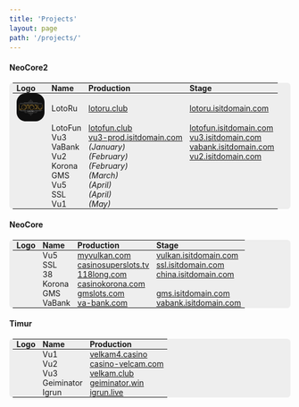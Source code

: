 ```yaml
---
title: 'Projects'
layout: page
path: '/projects/'
---
```


<style>
    table {
        background: #eee;
        border-radius: 0.4rem;
        padding: 0 .4rem;
    }
    th, td {
        padding: 0 .4rem;
    }
    td img {
        width: 50px;
        border-radius: 1rem;
    }
</style>

#### NeoCore2

|Logo|Name|Production|Stage|
|:---|:---|:---|:---|
|![](lotoru.png)|LotoRu|[lotoru.club](http://lotoru.club)|[lotoru.isitdomain.com](http://lotoru.isitdomain.com)|
||LotoFun|[lotofun.club](http://lotofun.club)|[lotofun.isitdomain.com](http://lotofun.isitdomain.com)|
||Vu3|[vu3-prod.isitdomain.com](http://vu3-prod.isitdomain.com)|[vu3.isitdomain.com](http://vu3.isitdomain.com)|
||VaBank|_(January)_|[vabank.isitdomain.com](http://vabank.isitdomain.com)|
||Vu2|_(February)_|[vu2.isitdomain.com](http://vu2.isitdomain.com)|
||Korona|_(February)_||
||GMS|_(March)_||
||Vu5|_(April)_||
||SSL|_(April)_||
||Vu1|_(May)_||

#### NeoCore

|Logo|Name|Production|Stage|
|:---|:---|:---|:---|
||Vu5|[myvulkan.com](https://myvulkan.com)|[vulkan.isitdomain.com](http://vulkan.isitdomain.com)|
||SSL|[casinosuperslots.tv](https://casinosuperslots.tv)|[ssl.isitdomain.com](http://ssl.isitdomain.com)|
||38|[118long.com](http://118long.com)|[china.isitdomain.com](http://china.isitdomain.com)|
||Korona|[casinokorona.com](http://casinokorona.com)||
||GMS|[gmslots.com](http://www.gmslots.com)|[gms.isitdomain.com](http://gms.isitdomain.com)|
||VaBank|[va-bank.com](http://va-bank.com)|[vabank.isitdomain.com](http://vabank.isitdomain.com)|

#### Timur

|Logo|Name|Production|
|:---|:---|:---|
||Vu1|[velkam4.casino](http://velkam4.casino)|
||Vu2|[casino-velcam.com](http://casino-velcam.com)|
||Vu3|[velkam.club](http://velkam.club)|
||Geiminator|[geiminator.win](http://geiminator.win)|
||Igrun|[igrun.live](http://igrun.live)|

